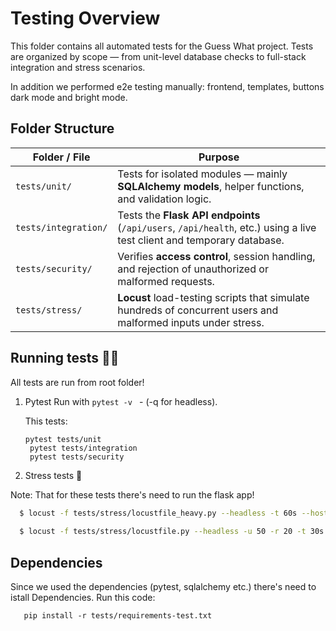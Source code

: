 # Testing Overview

This folder contains all automated tests for the Guess What project.
Tests are organized by scope — from unit-level database checks to full-stack integration and stress scenarios.

In addition we performed e2e testing manually: frontend, templates, buttons dark mode and bright mode. 

## Folder Structure


| Folder / File | Purpose |
|----------------|----------|
| `tests/unit/` | Tests for isolated modules — mainly **SQLAlchemy models**, helper functions, and validation logic. |
| `tests/integration/` | Tests the **Flask API endpoints** (`/api/users`, `/api/health`, etc.) using a live test client and temporary database. |
| `tests/security/` | Verifies **access control**, session handling, and rejection of unauthorized or malformed requests. |
| `tests/stress/` | **Locust** load-testing scripts that simulate hundreds of concurrent users and malformed inputs under stress. |


## Running tests 🏃‍♀️
All tests are run from root folder! 

1. Pytest
   Run with
   `pytest -v ` - (-q for headless).

    This tests:
   ```
   pytest tests/unit
    pytest tests/integration
    pytest tests/security
    ```
2. Stress tests  💪

Note: That for these tests there's need to run the flask app!

```bash
  $ locust -f tests/stress/locustfile_heavy.py --headless -t 60s --host http://localhost:8000
  
  $ locust -f tests/stress/locustfile.py --headless -u 50 -r 20 -t 30s --host http://localhost:8000
  ```

## Dependencies 
Since we used the dependencies (pytest, sqlalchemy etc.) there's need to istall Dependencies. Run this code: 
```
   pip install -r tests/requirements-test.txt
```
